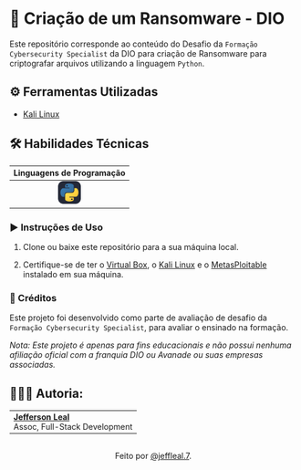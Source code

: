 # 👾 Criação de um Ransomware - DIO

Este repositório corresponde ao conteúdo do Desafio da `Formação Cybersecurity Specialist` da DIO para criação de Ransomware para criptografar arquivos utilizando a linguagem `Python`.

## ⚙️ Ferramentas Utilizadas
- [Kali Linux](https://www.kali.org/get-kali/#kali-platforms)

## 🛠️ Habilidades Técnicas  
| Linguagens de Programação |
| :-----------------: |
| <img height="40" src="https://github.com/rhayssakramer/rhayssakramer/blob/main/assets/icon/Python-Dark.svg">
  
### ▶️ Instruções de Uso

1. Clone ou baixe este repositório para a sua máquina local.

2. Certifique-se de ter o [Virtual Box](https://www.virtualbox.org/wiki/Downloads), o [Kali Linux](https://www.kali.org/get-kali/#kali-platforms) e o [MetasPloitable](https://sourceforge.net/projects/metasploitable/) instalado em sua máquina.

### 🔗 Créditos
Este projeto foi desenvolvido como parte de avaliação de desafio da `Formação Cybersecurity Specialist`, para avaliar o ensinado na formação.

*Nota: Este projeto é apenas para fins educacionais e não possui nenhuma afiliação oficial com a franquia DIO ou Avanade ou suas empresas associadas.*

## 👩🏼‍💻 Autoria:
<table style="border: 0;">
  <tr>
    <td align="left">
      <a href="https://github.com/rhayssakramer">
        <span><b>Jefferson Leal</b></span>
      </a>
      <br>
      <span>Assoc, Full-Stack Development</span>
    </td>
  </tr>
</table>

##
<div align="center">Feito por <a href="https://github.com/rhayssakramer">@jeffleal.7</a>.</div>

